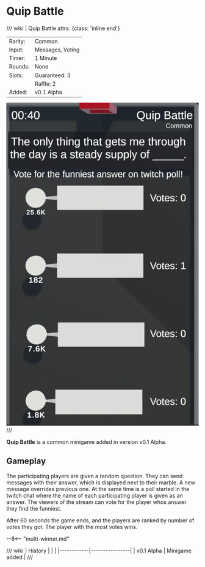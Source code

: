 # Quip Battle

/// wiki | Quip Battle
    attrs: {class: 'inline end'}

|         |                  |
|---------|------------------|
| Rarity: | Common           |
| Input:  | Messages, Voting |
| Timer:  | 1 Minute         |
| Rounds: | None             |
| Slots:  | Guaranteed: 3    |
|         | Raffle: 2        |
| Added:  | v0.1 Alpha       |

![quip-battle](../../assets/images/minigames/quip-battle.png)
///

**Quip Battle** is a common minigame added in version v0.1 Alpha.

## Gameplay

The participating players are given a random question. They can send messages with their answer, which is displayed next to their marble. A new message overrides previous one. At the same time is a poll started in the twitch chat where the name of each participating player is given as an answer. The viewers of the stream can vote for the player whos answer they find the funniest.

After 60 seconds the game ends, and the players are ranked by number of votes they got. The player with the most votes wins.

--8<-- "multi-winner.md"

/// wiki | History
|            |                |
|------------|----------------|
| v0.1 Alpha | Minigame added |
///